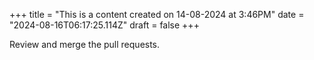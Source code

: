 +++
title = "This is a content created on 14-08-2024 at 3:46PM"
date = "2024-08-16T06:17:25.114Z"
draft = false
+++

  Review and merge the pull requests.
        